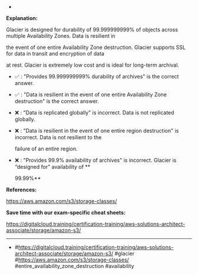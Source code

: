 *

**Explanation:**

Glacier is designed for durability of 99.999999999% of objects across multiple Availability Zones. Data is resilient in

the event of one entire Availability Zone destruction. Glacier supports SSL for data in transit and encryption of data

at rest. Glacier is extremely low cost and is ideal for long-term archival.

* ✅ :  "Provides 99.999999999% durability of archives" is the correct answer.

* ✅ :  "Data is resilient in the event of one entire Availability Zone destruction" is the correct answer.

* ❌ :  "Data is replicated globally" is incorrect. Data is not replicated globally.

* ❌ :  "Data is resilient in the event of one entire region destruction" is incorrect. Data is not resilient to the

  failure of an entire region.

* ❌ :  "Provides 99.9% availability of archives" is incorrect. Glacier is “designed for” availability of **

  99.99%**

**References:**

<https://aws.amazon.com/s3/storage-classes/>

**Save time with our exam-specific cheat sheets:**

<https://digitalcloud.training/certification-training/aws-solutions-architect-associate/storage/amazon-s3/>

----
* #<https://digitalcloud.training/certification-training/aws-solutions-architect-associate/storage/amazon-s3/> #glacier #<https://aws.amazon.com/s3/storage-classes/> #entire_availability_zone_destruction #availability
